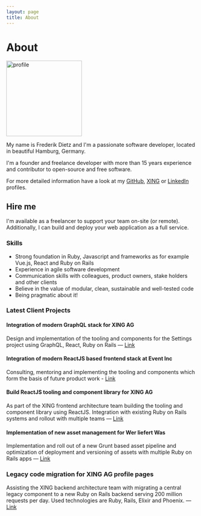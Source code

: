 ```yaml
---
layout: page
title: About
---
```


# About

<div class="profile-image">
  <img src="/images/profile_2018.jpg" width="200" alt="profile">
</div>

My name is Frederik Dietz and I'm a passionate software developer, located in beautiful Hamburg, Germany.

I'm a founder and freelance developer with more than 15 years experience and contributor to open-source and free software.

For more detailed information have a look at my <a href="http://github.com/fdietz/">GitHub</a>, <a href="https://www.xing.com/profile/Frederik_Dietz2">XING</a> or <a href="http://www.linkedin.com/pub/frederik-dietz/2/a8b/18a">LinkedIn</a> profiles.

## Hire me

<p>
  I'm available as a freelancer to support your team on-site (or remote). Additionally, I can build and deploy your web application as a full service.
</p>

### Skills

* Strong foundation in Ruby, Javascript and frameworks as for example Vue.js, React and Ruby on Rails
* Experience in agile software development
* Communication skills with colleagues, product owners, stake holders and other clients
* Believe in the value of modular, clean, sustainable and well-tested code
* Being pragmatic about it!

### Latest Client Projects

#### Integration of modern GraphQL stack for XING AG

Design and implementation of the tooling and components for the Settings project using GraphQL, React, Ruby on Rails — [Link](https://www.xing.com/settings)

#### Integration of modern ReactJS based frontend stack at Event Inc

Consulting, mentoring and implementing the tooling and components which form the basis of future product work - [Link](https://www.eventinc.de/)

#### Build ReactJS tooling and component library for XING AG

As part of the XING frontend architecture team building the tooling and component library using ReactJS. Integration with existing Ruby on Rails systems and rollout with multiple teams — [Link](https://www.xing.com/)

#### Implementation of new asset management for Wer liefert Was

Implementation and roll out of a new Grunt based asset pipeline and optimization of deployment and versioning of assets with multiple Ruby on Rails apps — [Link](https://www.wlw.de)

### Legacy code migration for XING AG profile pages

Assisting the XING backend architecture team with migrating a central legacy component to a new Ruby on Rails backend serving 200 million requests per day. Used technologies are Ruby, Rails, Elixir and Phoenix. — [Link](https://www.xing.com/profile/Frederik_Dietz2)
